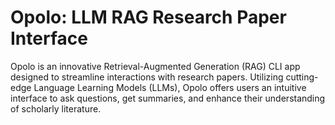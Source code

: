 # Opolo: LLM RAG Research Paper Interface
Opolo is an innovative Retrieval-Augmented Generation (RAG) CLI app designed to streamline interactions with research papers. Utilizing cutting-edge Language Learning Models (LLMs), Opolo offers users an intuitive interface to ask questions, get summaries, and enhance their understanding of scholarly literature.
